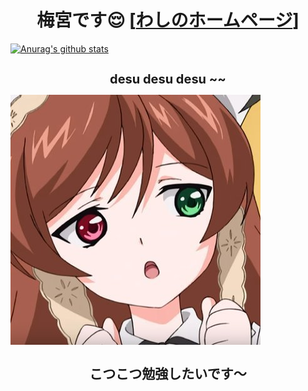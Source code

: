 <h1 align="center">梅宮です😌 [<a href="https://xxxalice.github.io/">わしのホームページ</a>]</h1>


[![Anurag's github stats](https://github-readme-stats.vercel.app/api?username=XXXalice)](https://github.com/anuraghazra/github-readme-stats)
<h1 align="center" style="font-size: 20px">desu desu desu ~~</h1>   

<img align="center" src="https://raw.githubusercontent.com/XXXalice/XXXalice.github.io/master/suiseiseki_icon.jpg">
<h2 align="center">こつこつ勉強したいです〜<h2>
